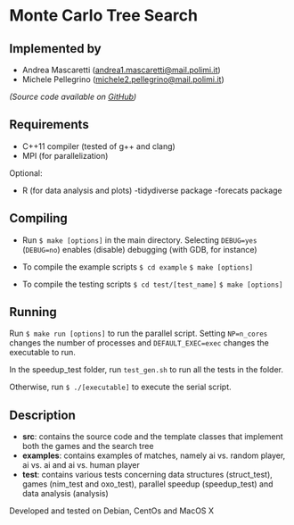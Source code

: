 # Monte Carlo Tree Search

## Implemented by

- Andrea Mascaretti (andrea1.mascaretti@mail.polimi.it)
- Michele Pellegrino (michele2.pellegrino@mail.polimi.it)

*(Source code available on [GitHub](https://github.com/mascaretti/mcts.git))*

## Requirements

- C++11 compiler (tested of g++ and clang)
- MPI (for parallelization)

Optional:
- R (for data analysis and plots)
    -tidydiverse package
    -forecats package

## Compiling

- Run `$ make [options]` in the main directory. Selecting `DEBUG=yes` (`DEBUG=no`) enables (disable) debugging (with GDB, for instance)

- To compile the example scripts
  `$ cd example`
  `$ make [options]`

- To compile the testing scripts
  `$ cd test/[test_name]`
  `$ make [options]`

## Running

Run `$ make run [options]` to run the parallel script. Setting `NP=n_cores` changes the number of processes and `DEFAULT_EXEC=exec` changes the executable to run.

In the speedup_test folder, run `test_gen.sh` to run all the tests in the folder.

Otherwise, run `$ ./[executable]` to execute the serial script.

## Description

- **src**:        contains the source code and the template classes that implement both the games and
            the search tree
- **examples**:   contains examples of matches, namely ai vs. random player, ai vs. ai and
            ai vs. human player
- **test**:       contains various tests concerning data structures (struct_test), games (nim_test
            and oxo_test), parallel speedup (speedup_test) and data analysis (analysis)


Developed and tested on Debian, CentOs and MacOS X
